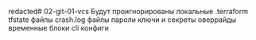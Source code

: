 redacted# 02-git-01-vcs
Будут проигнорированы локальные .terraform
tfstate файлы
crash.log файлы
пароли ключи и секреты
оверрайды
временные блоки
cli конфиги

